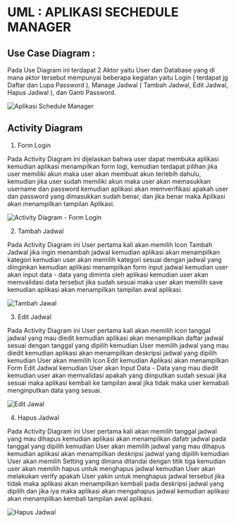 # UML : APLIKASI SECHEDULE MANAGER

## Use Case Diagram : 

Pada Use Diagram ini terdapat 2 Aktor yaitu User dan Database yang di mana aktor tersebut mempunyai beberapa kegiatan yaitu Login ( terdapat jg Daftar dan Lupa Password ), Manage Jadwal ( Tambah Jadwal, Edit Jadwal, Hapus Jadwal ), dan Ganti Password.
    
![Aplikasi Schedule Manager](https://user-images.githubusercontent.com/31654976/140764560-c552ee28-7e71-4efb-afd8-bdfcd25e0d0d.jpeg)

## Activity Diagram

1. Form Login
  
Pada Activity Diagram ini dijelaskan bahwa user dapat membuka aplikasi kemudian aplikasi menampilkan form logi, kemudian terdapat pilihan jika user memiliki akun maka user akan membuat akun terlebih dahulu, kemudian jika user sudah memiliki akun maka user akan memasukkan username dan password kemudian aplikasi akan memverifikasi apakah user dan password yang dimasukkan sudah benar, dan jika benar maka Aplikasi akan menampilkan tampilan Aplikasi.

![Activity Diagram - Form Login](https://user-images.githubusercontent.com/31654976/140766487-132cdb13-0f0a-4ee8-8939-3d664ef25e21.jpeg)

2. Tambah Jadwal

Pada Activity Diagram ini User pertama kali akan memilih Icon Tambah Jadwal jika ingin menambah jadwal kemudian aplikasi akan menampilkan kategori kemudian user akan memilih kategori sesuai dengan jadwal yang diinginkan kemudian aplikasi menampilkan form input jadwal kemudian user akan input data - data yang diminta oleh aplikasi kemudian user akan memvalidasi data tersebut jika sudah sesuai maka user akan memilih save kemudian aplikasi akan menampilkan tampilan awal aplikasi.

![Tambah Jawal](https://user-images.githubusercontent.com/31654976/140769621-225d8da3-0189-402a-a374-afd949c51010.jpeg)

3. Edit Jadwal

Pada Activity Diagram ini User pertama kali akan memilih icon tanggal jadwal yang mau diedit kemudian aplikasi akan menampilkan daftar jadwal sesuai dengan tanggal yang dipilih kemudian User memilih jadwal yang mau diedit kemudian aplikasi akan menampilkan deskripsi jadwal yang dipilih kemudian User akan memilih Icon Edit kemudian Aplikasi akan menampilkan Form Edit Jadwal kemudian User akan Input Data - Data yang mau diedit kemudian user akan memvalidasi apakah yang diinputkan sudah sesuai jika sesuai maka aplikasi kembali ke tampilan awal jika tidak maka user kemabali menginputkan data yang sesuai.

![Edit Jawal](https://user-images.githubusercontent.com/31654976/140770982-738523c0-f1b8-4241-8a85-e74b1512db3d.jpeg)

4. Hapus Jadwal 

Pada Activity Diagram ini User pertama kali akan memilih tanggal jadwal yang mau dihapus kemudian aplikasi akan menampilkan dafatr jadwal pada tanggal yang dipilih kemudian User akan memilih jadwal yang mau dihapus kemudian aplikasi akan menampilkan deskripsi jadwal yang dipilih kemudian User akan memilih Setting yang dimana ditandai dengan titik tiga kemudian user akan memilih hapus untuk menghapus jadwal kemudian User akan melakukan verify apakah User yakin untuk menghapus jadwal tersebut jika tidak maka aplikasi akan menampilkan kembali pada deskripsi jadwal yang dipilih dan jika iya maka aplikasi akan mengahapus jadwal kemudian aplikasi akan menampilkan kembali tampilan awal aplikasi.

![Hapus Jadwal](https://user-images.githubusercontent.com/31654976/140771793-ddd96d70-88d5-4630-9104-29d1d943177c.jpeg)
